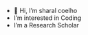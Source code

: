 - 👋 Hi, I’m sharal coelho
- I’m interested in Coding
- I’m a Research Scholar



<!---
sharal-coelho/sharal-coelho is a ✨ special ✨ repository because its `README.md` (this file) appears on your GitHub profile.
You can click the Preview link to take a look at your changes.
--->
